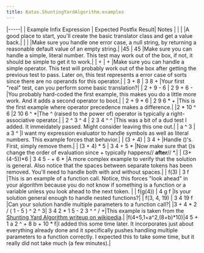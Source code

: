 ```yaml
---
title: Katas.ShuntingYardAlgorithm.examples
---
```


|-----|
| Example Infix Expression | Expected Postfix Result| Notes |
| <empty string> | <empty string> |A good place to start, you'll create the basic translator class and get a value back.|
| <null> | <empty string> |Make sure you handle one error case, a null string, by returning a reasonable default value of an empty string.|
|45 | 45 |Make sure you can handle a simple, literal number. This test may work out of the box, if not, it should be simple to get it to work.|
| + | + |Make sure you can handle a simple operator. This test will probably work out of the box after getting the previous test to pass. Later on, this test represents a error case of sorts since there are no operands for this operator.|
| 3 + 8 | 3 8 + |Your first "real" test, can you perform some basic translation?|
| 2 + 9 - 6 | 2 9 + 6 - |You probably hard-coded the first example, this makes you do a little more work. And it adds a second operator to boot.|
| 2 + 9 * 6 | 2 9 6 * + |This is the first example where operator precedence makes a difference.|
|2 * 10 ^ 6 |2  10  6  ^  *|The ^ (raised to the power of) operator is typically a right-associative operator.|
| 2 ^ 3 ^ 4 | 2 3 4 ^ ^ |This was a bit of a dud test I added. It immeidately passed. Might consider leaving this one out.|
| a ^ 3 | a 3 ^ |I want my expression evaluator to handle symbols as well as literal numbers. This example forces that behavior.|
| (3 + 4) | 3 4 + |Handle ()'s. First, simply remove them.|
| (3 + 4) * 5 | 3 4 + 5 * |Now make sure that ()s change the order of evaluation since + typically happens// **after**// *.|
| (3+(4-5))*6 | 3 4 5 - + 6 * |A more complex example to verify that the solution is general. Also notice that the spaces between separate tokens has been removed. You'll need to handle both with and without spaces.|
| f(3) | 3 f |This is an example of a function call. Notice, this forces "look ahead" in your algorithm because you do not know if something is a function or a variable unless you look ahead to the next token. |
| f(g(4)) | 4 g f |Is your solution general enough to handle nested functions?|
| f(3, 4, 19) | 3 4 19 f |Can your solution handle multiple parameters to a function call?|
|3 + 4 * 2 / ( 1 - 5 ) ^ 2 ^ 3| 3 4 2 * 1 5 - 2 3 ^ ^ / +|This example is taken from the [Shunting Yard Algorithm writeup on wikipedia](http://en.wikipedia.org/wiki/Shunting_yard_algorithm).|
|f(4+5,1+a^2,(8+b)*10)|4 5 + 1 a 2 ^ + 8 b + 10 * f|I added this some time later. It incorporates just about everything already done and it specifically pushes handling multiple parameters to a function correctly. I expected this to take some time, but it really did not take much (a few minutes).|
